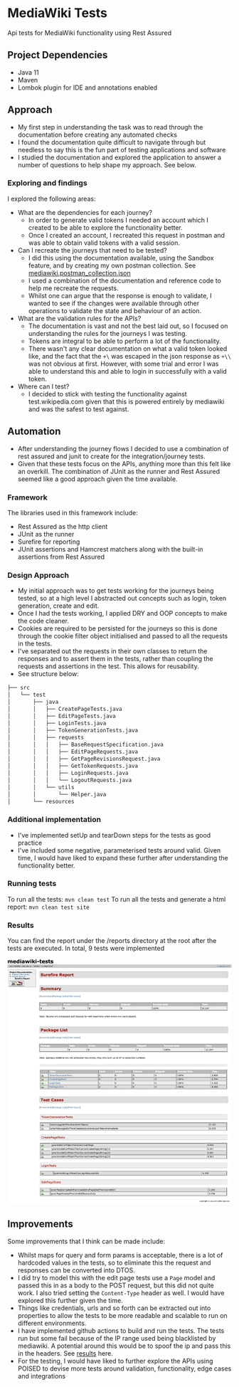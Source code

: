 # MediaWiki Tests

Api tests for MediaWiki functionality using Rest Assured

## Project Dependencies
- Java 11
- Maven
- Lombok plugin for IDE and annotations enabled

## Approach
- My first step in understanding the task was to read through the documentation before creating any automated checks
- I found the documentation quite difficult to navigate through but needless to say this is the fun part of testing applications and software
- I studied the documentation and explored the application to answer a number of questions to help shape my approach. See below.

### Exploring and findings
I explored the following areas:
- What are the dependencies for each journey?
    - In order to generate valid tokens I needed an account which I created to be able to explore the functionality better.
    - Once I created an account, I recreated this request in postman and was able to obtain valid tokens with a valid session.
- Can I recreate the journeys that need to be tested?
    - I did this using the documentation available, using the Sandbox feature, and by creating my own postman collection. See [mediawiki.postman_collection.json](mediawiki.postman_collection.json)
    - I used a combination of the documentation and reference code to help me recreate the requests.
    - Whilst one can argue that the response is enough to validate, I wanted to see if the changes were available through other operations to validate the state and behaviour of an action.
- What are the validation rules for the APIs?
    - The documentation is vast and not the best laid out, so I focused on understanding the rules for the journeys I was testing.
    - Tokens are integral to be able to perform a lot of the functionality.
    - There wasn't any clear documentation on what a valid token looked like, and the fact that the `+\` was escaped in the json response as `+\\` was not obvious at first. However, with some trial and error I was able to understand this and able to login in successfully with a valid token.
- Where can I test?
  - I decided to stick with testing the functionality against test.wikipedia.com given that this is powered entirely by mediawiki and was the safest to test against.

## Automation
- After understanding the journey flows I decided to use a combination of rest assured and junit to create for the integration/journey tests.
- Given that these tests focus on the APIs, anything more than this felt like an overkill. The combination of JUnit as the runner and Rest Assured seemed like a good approach given the time available.

### Framework

The libraries used in this framework include:

- Rest Assured as the http client
- JUnit as the runner
- Surefire for reporting
- JUnit assertions and Hamcrest matchers along with the built-in assertions from Rest Assured

### Design Approach
- My initial approach was to get tests working for the journeys being tested, so at a high level I abstracted out concepts such as login, token generation, create and edit.
- Once I had the tests working, I applied DRY and OOP concepts to make the code cleaner.
- Cookies are required to be persisted for the journeys so this is done through the cookie filter object initialised and passed to all the requests in the tests.
- I've separated out the requests in their own classes to return the responses and to assert them in the tests, rather than coupling the requests and assertions in the test. This allows for reusability. 
- See structure below:

```
├── src
│   └── test
│       ├── java
│       │   ├── CreatePageTests.java
│       │   ├── EditPageTests.java
│       │   ├── LoginTests.java
│       │   ├── TokenGenerationTests.java
│       │   ├── requests
│       │   │   ├── BaseRequestSpecification.java
│       │   │   ├── EditPageRequests.java
│       │   │   ├── GetPageRevisionsRequest.java
│       │   │   ├── GetTokenRequests.java
│       │   │   ├── LoginRequests.java
│       │   │   └── LogoutRequests.java
│       │   └── utils
│       │       └── Helper.java
│       └── resources

```

### Additional implementation
- I've implemented setUp and tearDown steps for the tests as good practice
- I've included some negative, parameterised tests around valid. Given time, I would have liked to expand these further after understanding the functionality better.

### Running tests
To run all the tests: `mvn clean test`
To run all the tests and generate a html report: `mvn clean test site`

### Results
You can find the report under the /reports directory at the root after the tests are executed. In total, 9 tests were implemented

![results](mediawiki-tests-reports-surefire-report-html.png)

## Improvements
Some improvements that I think can be made include:
- Whilst maps for query and form params is acceptable, there is a lot of hardcoded values in the tests, so to eliminate this the request and responses can be converted into DTOS. 
- I did try to model this with the edit page tests use a `Page` model and passed this in as a body to the POST request, but this did not quite work. I also tried setting the `Content-Type` header as well. I would have explored this further given the time.
- Things like credentials, urls and so forth can be extracted out into properties to allow the tests to be more readable and scalable to run on different environments.
- I have implemented github actions to build and run the tests. The tests run but some fail because of the IP range used being blacklisted by mediawiki. A potential around this would be to spoof the ip and pass this in the headers. See [results](https://github.com/imindersingh/mediawiki-tests/runs/7904661702?check_suite_focus=true#step:4:7086) here.
- For the testing, I would have liked to further explore the APIs using POISED to devise more tests around validation, functionality, edge cases and integrations